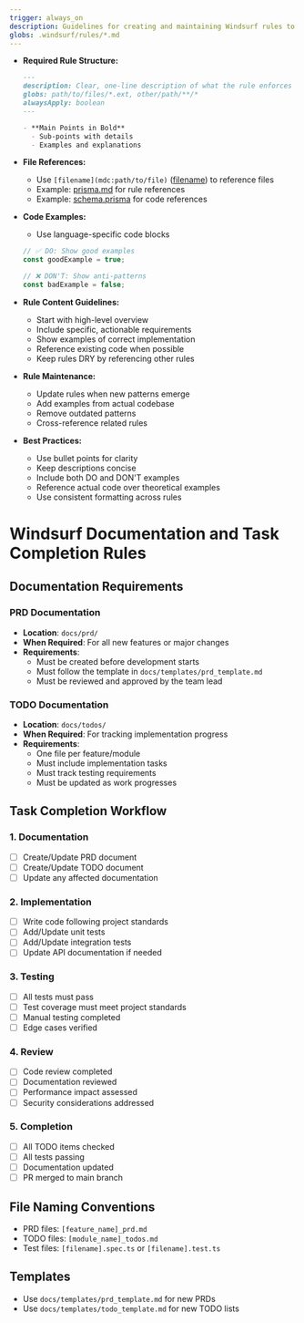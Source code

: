```yaml
---
trigger: always_on
description: Guidelines for creating and maintaining Windsurf rules to ensure consistency and effectiveness.
globs: .windsurf/rules/*.md
---
```


- **Required Rule Structure:**
  ```markdown
  ---
  description: Clear, one-line description of what the rule enforces
  globs: path/to/files/*.ext, other/path/**/*
  alwaysApply: boolean
  ---

  - **Main Points in Bold**
    - Sub-points with details
    - Examples and explanations
  ```

- **File References:**
  - Use `[filename](mdc:path/to/file)` ([filename](mdc:filename)) to reference files
  - Example: [prisma.md](.windsurf/rules/prisma.md) for rule references
  - Example: [schema.prisma](mdc:prisma/schema.prisma) for code references

- **Code Examples:**
  - Use language-specific code blocks
  ```typescript
  // ✅ DO: Show good examples
  const goodExample = true;
  
  // ❌ DON'T: Show anti-patterns
  const badExample = false;
  ```

- **Rule Content Guidelines:**
  - Start with high-level overview
  - Include specific, actionable requirements
  - Show examples of correct implementation
  - Reference existing code when possible
  - Keep rules DRY by referencing other rules

- **Rule Maintenance:**
  - Update rules when new patterns emerge
  - Add examples from actual codebase
  - Remove outdated patterns
  - Cross-reference related rules

- **Best Practices:**
  - Use bullet points for clarity
  - Keep descriptions concise
  - Include both DO and DON'T examples
  - Reference actual code over theoretical examples
  - Use consistent formatting across rules
# Windsurf Documentation and Task Completion Rules

## Documentation Requirements

### PRD Documentation
- **Location**: `docs/prd/`
- **When Required**: For all new features or major changes
- **Requirements**:
  - Must be created before development starts
  - Must follow the template in `docs/templates/prd_template.md`
  - Must be reviewed and approved by the team lead

### TODO Documentation
- **Location**: `docs/todos/`
- **When Required**: For tracking implementation progress
- **Requirements**:
  - One file per feature/module
  - Must include implementation tasks
  - Must track testing requirements
  - Must be updated as work progresses

## Task Completion Workflow

### 1. Documentation
- [ ] Create/Update PRD document
- [ ] Create/Update TODO document
- [ ] Update any affected documentation

### 2. Implementation
- [ ] Write code following project standards
- [ ] Add/Update unit tests
- [ ] Add/Update integration tests
- [ ] Update API documentation if needed

### 3. Testing
- [ ] All tests must pass
- [ ] Test coverage must meet project standards
- [ ] Manual testing completed
- [ ] Edge cases verified

### 4. Review
- [ ] Code review completed
- [ ] Documentation reviewed
- [ ] Performance impact assessed
- [ ] Security considerations addressed

### 5. Completion
- [ ] All TODO items checked
- [ ] All tests passing
- [ ] Documentation updated
- [ ] PR merged to main branch

## File Naming Conventions
- PRD files: `[feature_name]_prd.md`
- TODO files: `[module_name]_todos.md`
- Test files: `[filename].spec.ts` or `[filename].test.ts`

## Templates
- Use `docs/templates/prd_template.md` for new PRDs
- Use `docs/templates/todo_template.md` for new TODO lists
